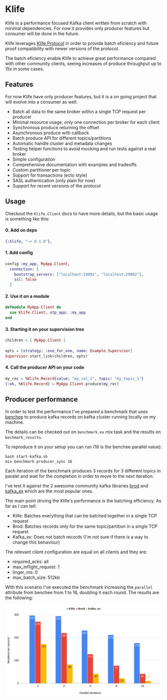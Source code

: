 # Klife

Klife is a performance focused Kafka client written from scratch with minimal dependencies. For now it provides only
producer features but consumer will be done in the future.

Klife leverages [Klife Protocol](https://github.com/oliveigah/klife_protocol) in order to provide batch eficiency and
future proof compatibility with newer versions of the protocol.

The batch eficiency enable Klife to achieve great performance compared with other community clients, seeing increases of
produce throughput up to 15x in some cases.

## Features

For now Klife have only producer features, but it is a on going project that will evolve into a consumer as well.

- Batch all data to the same broker within a single TCP request per producer
- Minimal resource usage, only one connection per broker for each client
- Synchronous produce returning the offset
- Asynchronous produce with callback
- Batch produce API for different topics/partitions
- Automatic handle cluster and metadata changes
- Testing helper functions to avoid mocking and run tests against a real broker
- Simple configuration
- Comprehensive documentation with examples and tradeoffs
- Custom partitioner per topic
- Support for transactions (ecto style)
- SASL authentication (only plain for now)
- Support for recent versions of the protocol

## Usage

Checkout the `Klife.Client` docs to have more details, but the basic usage is something like this:

#### 0. Add on deps

```elixir
{:klife, "~> 0.1.0"},
```

#### 1. Add config

```elixir
config :my_app, MyApp.Client,
  connection: [
    bootstrap_servers: ["localhost:19092", "localhost:29092"],
    ssl: false
  ]
```

#### 2. Use it on a module

```elixir
defmodule MyApp.Client do
  use Klife.Client, otp_app: :my_app
end
```

#### 3. Starting it on your supervision tree

```elixir
children = [ MyApp.Client ]

opts = [strategy: :one_for_one, name: Example.Supervisor]
Supervisor.start_link(children, opts)
```

#### 4. Call the producer API on your code

```elixir
my_rec = %Klife.Record{value: "my_val_1", topic: "my_topic_1"}
{:ok, %Klife.Record} = MyApp.Client.produce(my_rec)
```

## Producer performance

In order to test the performance I've prepared a benchmark that uses [benchee](https://github.com/bencheeorg/benchee) to produce
kafka records on kafka cluster running locally on my machine.

The details can be checked out on `benchmark.ex` mix task and the results on `bechmark_results`.

To reproduce it on your setup you can run (16 is the benchee parallel value):

```
bash start-kafka.sh
mix benchmark producer_sync 16
```

Each iteration of the benchmark produces 3 records for 3 different topics in paralel and wait for the completion
in order to move to the next iteration.

I've test it against the 2 awesome community kafka libraries [brod](https://github.com/kafka4beam/brod)
and [kafka_ex](https://github.com/kafkaex/kafka_ex) which are the most popular ones.

The main point driving the Klife's performance is the batching efficiency. As far as I can tell:

- Klife: Batches everything that can be batched together in a single TCP request
- Brod: Batches records only for the same topic/partition in a single TCP request
- Kafka_ex: Does not batch records (I'm not sure if there is a way to change this behaviour)

The relevant client configuration are equal on all clients and they are:

- required_acks: all
- max_inflight_request: 1
- linger_ms: 0
- max_batch_size: 512kb

With this scenario I've executed the benchmark increasing the `parallel` attribute from
benchee from 1 to 16, doubling it each round. The results are the following:

![](./assets/producer_sync_benchmark.png "Producer Benchmark Results")
